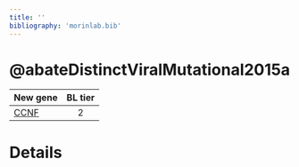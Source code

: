 ```yaml
---
title: ''
bibliography: 'morinlab.bib'
---
```


# @abateDistinctViralMutational2015a
|New gene|BL tier|
|:-|:-:|
|[CCNF](CCNF)|2 |

# Details

